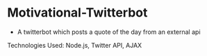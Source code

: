 # Motivational-Twitterbot

* A twitterbot which posts a quote of the day from an external api

Technologies Used: Node.js, Twitter API, AJAX
